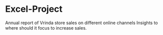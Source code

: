 # Excel-Project
Annual report of Vrinda store sales on different online channels
Insights to where should it focus to increase sales.
